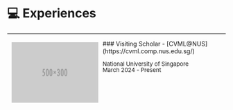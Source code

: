 


# 💻 Experiences 
-----
<img style="float: left; margin:5px 10px" src="images/500x300.png" width="200" height="140">
### Visiting Scholar - [CVML@NUS](https://cvml.comp.nus.edu.sg/)
<p style="line-height:1.0" style="line-height:1.0; margin: 0;">
<font size="2">
National University of Singapore <br />
March 2024 - Present
<br />
</font>
</p>

